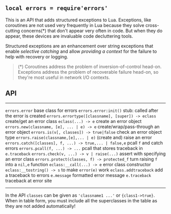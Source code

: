 
## `local errors = require'errors'`

This is an API that adds structured exceptions to Lua. Exceptions, like
coroutines are not used very frequently in Lua because they solve
cross-cutting concerns(*) that don't appear very often in code. But when
they do appear, these devices are invaluable code decluttering tools.

Structured exceptions are an enhancement over string exceptions that enable
_selective catching_ and allow _providing a context_ for the failure to help
with recovery or logging.

> (*) Coroutines address the problem of inversion-of-control head-on.
Exceptions address the problem of recoverable failure head-on, so they're
most useful in network I/O contexts.

## API

-------------------------------------------------------- ---------------------
`errors.error`                                           base class for errors
`errors.error:init()`                                    stub: called after the error is created
`errors.errortype([classname], [super]) -> eclass`       create/get an error class
`eclass(...) -> e`                                       create an error object
`errors.new(classname, [e], ... | e) -> e`               create/wrap/pass-through an error object
`errors.is(v[, classes]) -> true|false`                  check an error object type
`errors.raise(classname,[e],... | e)`                    (create and) raise an error
`errors.catch([classes], f, ...) -> true,... | false,e`  pcall `f` and catch errors
`errors.pcall(f, ...) -> ...`                            pcall that stores traceback in `e.traceback`
`errors.check(v, ...) -> v | raise(...)`                 assert with specifying an error class
`errors.protect(classes, f) -> protected_f`              turn raising `f` into a `nil,e` function
`eclass:__call(...) -> e`                                error class constructor
`eclass:__tostring() -> s`                               to make `error(e)` work
`eclass.addtraceback`                                    add a traceback to errors
`e.message`                                              formatted error message
`e.traceback`                                            traceback at error site
-------------------------------------------------------- ---------------------

In the API `classes` can be given as `'classname1 ...'` or `{class1->true}`.
When in table form, you must include all the superclasses in the table as
they are not added automatically!

